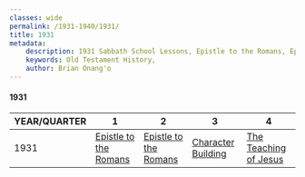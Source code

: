 ```yaml
---
classes: wide
permalink: /1931-1940/1931/
title: 1931
metadata:
    description: 1931 Sabbath School Lessons, Epistle to the Romans, Epistle to the Romans, Character Building, The Teaching of Jesus
    keywords: Old Testament History,
    author: Brian Onang'o
---
```


#### 1931

YEAR/QUARTER |   1  | 2| 3| 4
-------------|------------|---|--|---
1931   |  [Epistle to the Romans](/1931-1940/1931/quarter1) | [Epistle to the Romans](/1931-1940/1931/quarter2) | [Character Building](/1931-1940/1931/quarter3) | [The Teaching of Jesus](/1931-1940/1931/quarter4) |
 